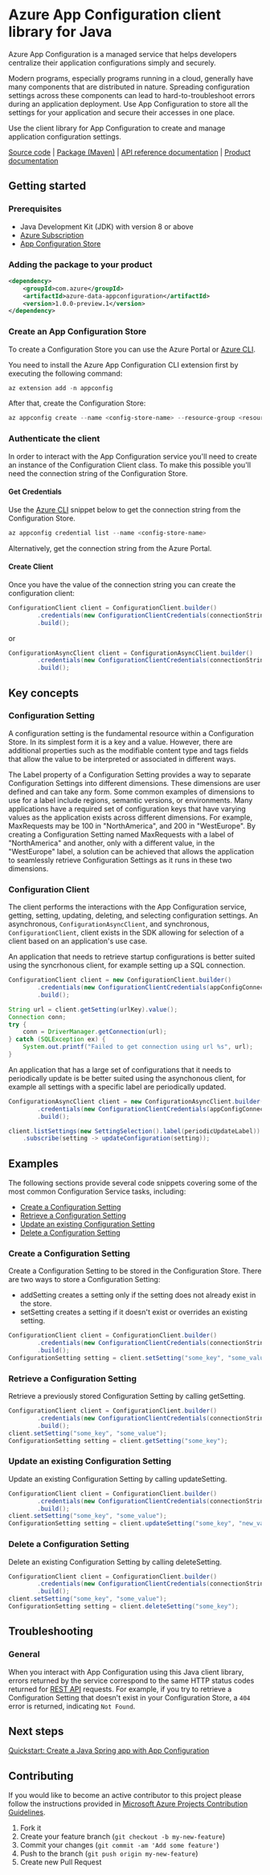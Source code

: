 # Azure App Configuration client library for Java
Azure App Configuration is a managed service that helps developers centralize their application configurations simply and securely.

Modern programs, especially programs running in a cloud, generally have many components that are distributed in nature. Spreading configuration settings across these components can lead to hard-to-troubleshoot errors during an application deployment. Use App Configuration to store all the settings for your application and secure their accesses in one place.

Use the client library for App Configuration to create and manage application configuration settings.

[Source code][source_code] | [Package (Maven)][package] | [API reference documentation][api_documentation] | [Product documentation][azconfig_docs]

## Getting started

### Prerequisites

- Java Development Kit (JDK) with version 8 or above
- [Azure Subscription][azure_subscription]
- [App Configuration Store][app_config_store]

### Adding the package to your product

```xml
<dependency>
    <groupId>com.azure</groupId>
    <artifactId>azure-data-appconfiguration</artifactId>
    <version>1.0.0-preview.1</version>
</dependency>
```

### Create an App Configuration Store

To create a Configuration Store you can use the Azure Portal or [Azure CLI][azure_cli].

You need to install the Azure App Configuration CLI extension first by executing the following command:
```Powershell
az extension add -n appconfig
```

After that, create the Configuration Store:
```Powershell
az appconfig create --name <config-store-name> --resource-group <resource-group-name> --location eastus
```

### Authenticate the client

In order to interact with the App Configuration service you'll need to create an instance of the Configuration Client class. To make this possible you'll need the connection string of the Configuration Store.

#### Get Credentials

Use the [Azure CLI][azure_cli] snippet below to get the connection string from the Configuration Store.

```Powershell
az appconfig credential list --name <config-store-name>
```

Alternatively, get the connection string from the Azure Portal.

#### Create Client

Once you have the value of the connection string you can create the configuration client:

```Java
ConfigurationClient client = ConfigurationClient.builder()
        .credentials(new ConfigurationClientCredentials(connectionString))
        .build();
```

or

```Java
ConfigurationAsyncClient client = ConfigurationAsyncClient.builder()
        .credentials(new ConfigurationClientCredentials(connectionString))
        .build();
```

## Key concepts

### Configuration Setting

A configuration setting is the fundamental resource within a Configuration Store. In its simplest form it is a key and a value. However, there are additional properties such as the modifiable content type and tags fields that allow the value to be interpreted or associated in different ways.

The Label property of a Configuration Setting provides a way to separate Configuration Settings into different dimensions. These dimensions are user defined and can take any form. Some common examples of dimensions to use for a label include regions, semantic versions, or environments. Many applications have a required set of configuration keys that have varying values as the application exists across different dimensions. For example, MaxRequests may be 100 in "NorthAmerica", and 200 in "WestEurope". By creating a Configuration Setting named MaxRequests with a label of "NorthAmerica" and another, only with a different value, in the "WestEurope" label, a solution can be achieved that allows the application to seamlessly retrieve Configuration Settings as it runs in these two dimensions.

### Configuration Client

The client performs the interactions with the App Configuration service, getting, setting, updating, deleting, and selecting configuration settings. An asynchronous, `ConfigurationAsyncClient`, and synchronous, `ConfigurationClient`, client exists in the SDK allowing for selection of a client based on an application's use case.

An application that needs to retrieve startup configurations is better suited using the syncrhonous client, for example setting up a SQL connection.

```Java
ConfigurationClient client = new ConfigurationClient.builder()
        .credentials(new ConfigurationClientCredentials(appConfigConnectionString))
        .build();

String url = client.getSetting(urlKey).value();
Connection conn;
try {
    conn = DriverManager.getConnection(url);
} catch (SQLException ex) {
    System.out.printf("Failed to get connection using url %s", url);
}

```

An application that has a large set of configurations that it needs to periodically update is be better suited using the asynchonous client, for example all settings with a specific label are periodically updated.

```Java
ConfigurationAsyncClient client = new ConfigurationAsyncClient.builder()
        .credentials(new ConfigurationClientCredentials(appConfigConnectionString))
        .build();

client.listSettings(new SettingSelection().label(periodicUpdateLabel))
    .subscribe(setting -> updateConfiguration(setting));
```

## Examples

The following sections provide several code snippets covering some of the most common Configuration Service tasks, including:
- [Create a Configuration Setting](#create-a-Configuration-Setting)
- [Retrieve a Configuration Setting](#retrieve-a-Configuration-Setting)
- [Update an existing Configuration Setting](#update-an-existing-Configuration-Setting)
- [Delete a Configuration Setting](#delete-a-Configuration-Setting)

### Create a Configuration Setting

Create a Configuration Setting to be stored in the Configuration Store. There are two ways to store a Configuration Setting:
- addSetting creates a setting only if the setting does not already exist in the store.
- setSetting creates a setting if it doesn't exist or overrides an existing setting.
```Java
ConfigurationClient client = ConfigurationClient.builder()
        .credentials(new ConfigurationClientCredentials(connectionString))
        .build();
ConfigurationSetting setting = client.setSetting("some_key", "some_value");
```

### Retrieve a Configuration Setting

Retrieve a previously stored Configuration Setting by calling getSetting.
```Java
ConfigurationClient client = ConfigurationClient.builder()
        .credentials(new ConfigurationClientCredentials(connectionString))
        .build();
client.setSetting("some_key", "some_value");
ConfigurationSetting setting = client.getSetting("some_key");
```

### Update an existing Configuration Setting

Update an existing Configuration Setting by calling updateSetting.
```Java
ConfigurationClient client = ConfigurationClient.builder()
        .credentials(new ConfigurationClientCredentials(connectionString))
        .build();
client.setSetting("some_key", "some_value");
ConfigurationSetting setting = client.updateSetting("some_key", "new_value");
```

### Delete a Configuration Setting

Delete an existing Configuration Setting by calling deleteSetting.
```Java
ConfigurationClient client = ConfigurationClient.builder()
        .credentials(new ConfigurationClientCredentials(connectionString))
        .build();
client.setSetting("some_key", "some_value");
ConfigurationSetting setting = client.deleteSetting("some_key");
```

## Troubleshooting

### General

When you interact with App Configuration using this Java client library, errors returned by the service correspond to the same HTTP status codes returned for [REST API][azconfig_rest] requests. For example, if you try to retrieve a Configuration Setting that doesn't exist in your Configuration Store, a `404` error is returned, indicating `Not Found`.

## Next steps

[Quickstart: Create a Java Spring app with App Configuration](https://docs.microsoft.com/en-us/azure/azure-app-configuration/quickstart-java-spring-app)

## Contributing

If you would like to become an active contributor to this project please follow the instructions provided in [Microsoft Azure Projects Contribution Guidelines](http://azure.github.io/guidelines.html).

1. Fork it
2. Create your feature branch (`git checkout -b my-new-feature`)
3. Commit your changes (`git commit -am 'Add some feature'`)
4. Push to the branch (`git push origin my-new-feature`)
5. Create new Pull Request

<!-- LINKS -->
[source_code]: https://github.com/Azure/azure-sdk-for-java/tree/master/applicationconfig/client/src
[package]: https://search.maven.org/artifact/com.azure/azure-data-appconfiguration
[api_documentation]: https://aka.ms/java-docs
[azconfig_docs]: https://docs.microsoft.com/en-us/azure/azure-app-configuration/
[maven]: https://maven.apache.org/
[azure_subscription]: https://azure.microsoft.com/en-us/free/
[app_config_store]: https://docs.microsoft.com/en-us/azure/azure-app-configuration/quickstart-dotnet-core-app#create-an-app-configuration-store
[azure_cli]: https://docs.microsoft.com/cli/azure
[rest_api]: https://github.com/Azure/AppConfiguration#rest-api-reference
[azconfig_rest]: https://github.com/Azure/AppConfiguration#rest-api-reference
